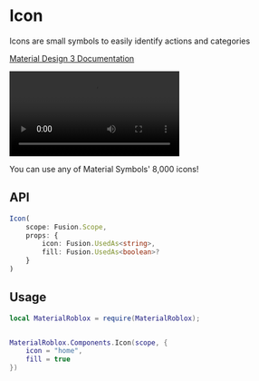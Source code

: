 # Icon
Icons are small symbols to easily identify actions and categories

[Material Design 3 Documentation](https://m3.material.io/styles/icons)

![Icons example](https://firebasestorage.googleapis.com/v0/b/design-spec/o/projects%2Fm3%2Fimages%2Fm0zqu7hk-GM3-Styles-Icons-GoogleSymbols-1-v01.mp4?alt=media&token=9c9fe13f-1378-4117-947d-02a776041d6c)

You can use any of Material Symbols' 8,000 icons!

## API
```typescript
Icon(
    scope: Fusion.Scope,
	props: {
		icon: Fusion.UsedAs<string>,
		fill: Fusion.UsedAs<boolean>?
	}
)
```

## Usage
```lua
local MaterialRoblox = require(MaterialRoblox);


MaterialRoblox.Components.Icon(scope, {
    icon = "home",
    fill = true
})
```